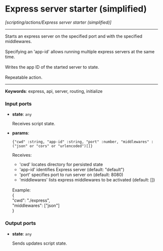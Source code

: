# Express server starter (simplified)

_[scripting/actions/Express server starter (simplified)]_

---

Starts an express server on the specified port and with the specified middlewares.<br>
<br>
Specifying an 'app-id' allows running multiple express servers at the same time.<br>
<br>
Writes the app ID of the started server to state.<br>
<br>
Repeatable action.<br>

---

__Keywords__: express, api, server, routing, initialize

### Input ports

* __state__: ` any `


    Receives script state.<br>


* __params__: 
    ```
    {"cwd" :string, "app-id" :string, "port" :number, "middlewares" :("json" or "cors" or "urlencoded")[]}
    ```


    Receives:<br>
    * 'cwd' locates directory for persisted state<br>
    * 'app-id' identifies Express server (default: "default")<br>
    * 'port' specifies port to run server on (default: 8080)<br>
    * 'middlewares' lists express middlewares to be activated (default: [])<br>
    <br>
    Example:<br>
    {<br>
      "cwd": "./express",<br>
      "middlewares": ["json"]<br>
    }<br>

### Output ports

* __state__: ` any `


    Sends updates script state.<br>

